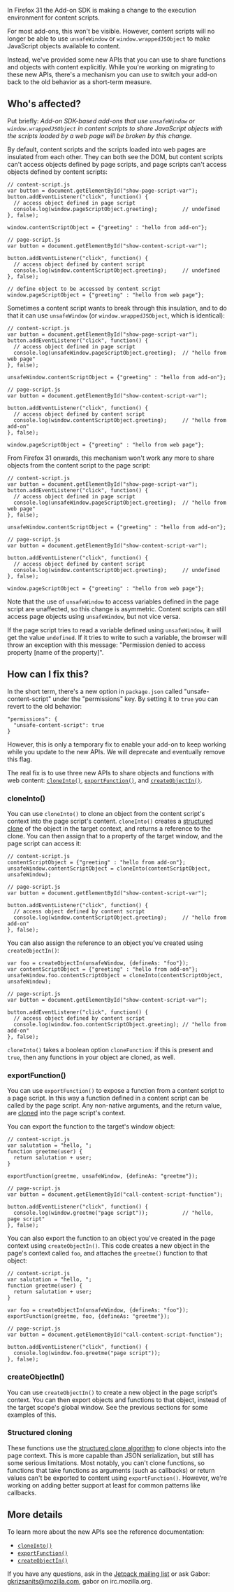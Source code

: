In Firefox 31 the Add-on SDK is making a change to the execution environment for content scripts.

For most add-ons, this won't be visible. However, content scripts will no longer be able to use `unsafeWindow` or `window.wrappedJSObject` to make JavaScript objects available to content.

Instead, we've provided some new APIs that you can use to share functions and objects with content explicitly. While you're working on migrating to these new APIs, there's a mechanism you can use to switch your add-on back to the old behavior as a short-term measure.

## Who's affected? ##

Put briefly: *Add-on SDK-based add-ons that use `unsafeWindow` or `window.wrappedJSObject` in content scripts to share JavaScript objects with the scripts loaded by a web page will be broken by this change.*

By default, content scripts and the scripts loaded into web pages are insulated from each other. They can both see the DOM, but content scripts can't access objects defined by page scripts, and page scripts can't access objects defined by content scripts:

    // content-script.js
    var button = document.getElementById("show-page-script-var");
    button.addEventListener("click", function() {
      // access object defined in page script
      console.log(window.pageScriptObject.greeting);        // undefined
    }, false);
    
    window.contentScriptObject = {"greeting" : "hello from add-on"};

<!-- -->

    // page-script.js
    var button = document.getElementById("show-content-script-var");
    
    button.addEventListener("click", function() {
      // access object defined by content script
      console.log(window.contentScriptObject.greeting);     // undefined
    }, false);

    // define object to be accessed by content script
    window.pageScriptObject = {"greeting" : "hello from web page"};

Sometimes a content script wants to break through this insulation, and to do that it can use `unsafeWindow` (or `window.wrappedJSObject`, which is identical):

    // content-script.js
    var button = document.getElementById("show-page-script-var");
    button.addEventListener("click", function() {
      // access object defined in page script
      console.log(unsafeWindow.pageScriptObject.greeting);  // "hello from web page"
    }, false);
    
    unsafeWindow.contentScriptObject = {"greeting" : "hello from add-on"};

<!-- -->

    // page-script.js
    var button = document.getElementById("show-content-script-var");
    
    button.addEventListener("click", function() {
      // access object defined by content script
      console.log(window.contentScriptObject.greeting);     // "hello from add-on"
    }, false);

    window.pageScriptObject = {"greeting" : "hello from web page"};

From Firefox 31 onwards, this mechanism won't work any more to share objects from the content script to the page script:

    // content-script.js
    var button = document.getElementById("show-page-script-var");
    button.addEventListener("click", function() {
      // access object defined in page script
      console.log(unsafeWindow.pageScriptObject.greeting);  // "hello from web page"
    }, false);
    
    unsafeWindow.contentScriptObject = {"greeting" : "hello from add-on"};

<!-- -->

    // page-script.js
    var button = document.getElementById("show-content-script-var");
    
    button.addEventListener("click", function() {
      // access object defined by content script
      console.log(window.contentScriptObject.greeting);     // undefined
    }, false);

    window.pageScriptObject = {"greeting" : "hello from web page"};

Note that the use of `unsafeWindow` to access variables defined in the page script are unaffected, so this change is asymmetric. Content scripts can still access page objects using `unsafeWindow`, but not vice versa.

If the page script tries to read a variable defined using `unsafeWindow`, it will get the value `undefined`. If it tries to write to such a variable, the browser will throw an exception with this message: "Permission denied to access property [name of the property]".

## How can I fix this? ##

In the short term, there's a new option in `package.json` called "unsafe-content-script" under the "permissions" key. By setting it to `true` you can revert to the old behavior:

    "permissions": {
      "unsafe-content-script": true
    }

However, this is only a temporary fix to enable your add-on to keep working while you update to the new APIs. We will deprecate and eventually remove this flag.

The real fix is to use three new APIs to share objects and functions with web content: [`cloneInto()`](https://developer.mozilla.org/en-US/docs/Components.utils.cloneInto),
[`exportFunction()`](https://developer.mozilla.org/en-US/docs/Components.utils.exportFunction), and [`createObjectIn()`](https://developer.mozilla.org/en-US/docs/Components.utils.createObjectIn).

### cloneInto() ###

You can use `cloneInto()` to clone an object from the content script's context into the page script's content.
`cloneInto()` creates a [structured clone](#Structured_cloning) of the object in the target context, and returns a reference to the clone. You can then assign that to a property of the target window, and the page script can access it:

    // content-script.js
    contentScriptObject = {"greeting" : "hello from add-on"};
    unsafeWindow.contentScriptObject = cloneInto(contentScriptObject, unsafeWindow);

<!-- -->

    // page-script.js
    var button = document.getElementById("show-content-script-var");
    
    button.addEventListener("click", function() {
      // access object defined by content script
      console.log(window.contentScriptObject.greeting);     // "hello from add-on"
    }, false);

You can also assign the reference to an object you've created using `createObjectIn()`:

    var foo = createObjectIn(unsafeWindow, {defineAs: "foo"});
    var contentScriptObject = {"greeting" : "hello from add-on"};
    unsafeWindow.foo.contentScriptObject = cloneInto(contentScriptObject, unsafeWindow);

<!-- -->

    // page-script.js
    var button = document.getElementById("show-content-script-var");

    button.addEventListener("click", function() {
      // access object defined by content script
      console.log(window.foo.contentScriptObject.greeting); // "hello from add-on"
    }, false);

`cloneInto()` takes a boolean option `cloneFunction`: if this is present and `true`, then any functions in your object are cloned, as well.

### exportFunction() ###

You can use `exportFunction()` to expose a function from a content script to a page script. In this way a function defined in a content script can be called by the page script. Any non-native arguments, and the return value, are [cloned](#Structured_cloning) into the page script's context.

You can export the function to the target's window object:

    // content-script.js
    var salutation = "hello, ";
    function greetme(user) {
      return salutation + user;
    }

    exportFunction(greetme, unsafeWindow, {defineAs: "greetme"});

<!-- -->

    // page-script.js
    var button = document.getElementById("call-content-script-function");

    button.addEventListener("click", function() {
      console.log(window.greetme("page script"));           // "hello, page script"
    }, false);

You can also export the function to an object you've created in the page context using `createObjectIn()`. This code creates a new object in the page's context called `foo`, and attaches the `greetme()` function to that object:

    // content-script.js
    var salutation = "hello, ";
    function greetme(user) {
      return salutation + user;
    }

    var foo = createObjectIn(unsafeWindow, {defineAs: "foo"});
    exportFunction(greetme, foo, {defineAs: "greetme"});

<!-- -->

    // page-script.js
    var button = document.getElementById("call-content-script-function");

    button.addEventListener("click", function() {
      console.log(window.foo.greetme("page script"));
    }, false);

### createObjectIn() ###

You can use `createObjectIn()` to create a new object in the page script's context. You can then export objects and functions to that object, instead of the target scope's global window. See the previous sections for some examples of this.

### Structured cloning ###

These functions use the [structured clone algorithm](https://developer.mozilla.org/en-US/docs/Web/Guide/API/DOM/The_structured_clone_algorithm) to clone objects into the page context. This is more capable than JSON serialization, but still has some serious limitations. Most notably, you can't clone functions, so functions that take functions as arguments (such as callbacks) or return values can't be exported to content using `exportFunction()`. However, we're working on adding better support at least for common patterns like callbacks.

## More details ##

To learn more about the new APIs see the reference documentation:

* [`cloneInto()`](https://developer.mozilla.org/en-US/docs/Components.utils.cloneInto)
* [`exportFunction()`](https://developer.mozilla.org/en-US/docs/Components.utils.exportFunction)
* [`createObjectIn()`](https://developer.mozilla.org/en-US/docs/Components.utils.createObjectIn)

If you have any questions, ask in the [Jetpack mailing list](https://groups.google.com/forum/#!forum/mozilla-labs-jetpack) or ask Gabor: gkrizsanits@mozilla.com, gabor on irc.mozilla.org.
